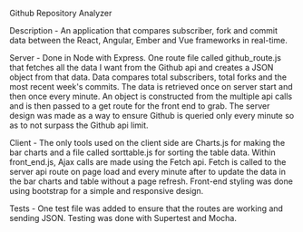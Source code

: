Github Repository Analyzer

Description - An application that compares subscriber, fork and commit data between the React, Angular, Ember and Vue frameworks in real-time.

Server - Done in Node with Express. One route file called github_route.js that fetches all the data I want from the Github api and creates a JSON object from that data. Data compares total subscribers, total forks and the most recent week's commits. The data is retrieved once on server start and then once every minute. An object is constructed from the multiple api calls and is then passed to a get route for the front end to grab. The server design was made as a way to ensure Github is queried only every minute so as to not surpass the Github api limit.

Client - The only tools used on the client side are Charts.js for making the bar charts and a file called sorttable.js for sorting the table data. Within front_end.js, Ajax calls are made using the Fetch api. Fetch is called to the server api route on page load and every minute after to update the data in the bar charts and table without a page refresh. Front-end styling was done using bootstrap for a simple and responsive design.

Tests - One test file was added to ensure that the routes are working and sending JSON. Testing was done with Supertest and Mocha.


